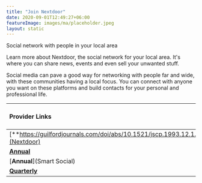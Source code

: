 ```yaml
---
title: "Join Nextdoor"
date: 2020-09-01T12:49:27+06:00
featureImage: images/ma/placeholder.jpeg
layout: static
---
```


Social network with people in your local area

Learn more about Nextdoor, the social network for your local area. It's where you can share news, events and even sell your unwanted stuff.

Social media can pave a good way for networking with people far and wide, with these communities having a local focus. You can connect with anyone you want on these platforms and build contacts for your personal and professional life.

| Provider Links      | Free or Paid  |  
| :-----------          | :--------------:      |  
| [**https://guilfordjournals.com/doi/abs/10.1521/jscp.1993.12.1.25**](Nextdoor) | Online | 
| [**Annual**](NCSC) | Online | 
| [**Annual**](Smart Social) | Online | 
| [**Quarterly**]() |  | 
  

<br/><br/>






